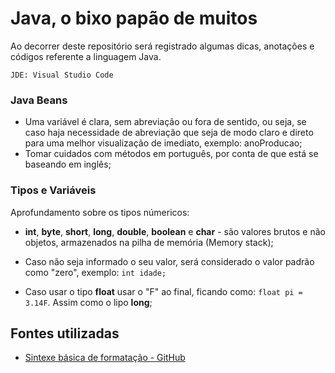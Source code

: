 # Java, o bixo papão de muitos

Ao decorrer deste repositório será registrado algumas dicas, anotações e códigos referente a linguagem Java.
```
JDE: Visual Studio Code
```
### Java Beans

* Uma variável é clara, sem abreviação ou fora de sentido, ou seja, se caso haja necessidade de abreviação que seja de modo claro e direto para uma melhor visualização de imediato, exemplo: anoProducao;
* Tomar cuidados com métodos em português, por conta de que está se baseando em inglês;

### Tipos e Variáveis

Aprofundamento sobre os tipos númericos:

* **int**, **byte**, **short**, **long**, **double**, **boolean** e **char** - são valores brutos e não objetos, armazenados na pilha de memória (Memory stack);

* Caso não seja informado o seu valor, será considerado o valor padrão como "zero", exemplo: ```int idade;```

* Caso usar o tipo **float** usar o "F" ao final, ficando como: ```float pi = 3.14F```. Assim como o lipo **long**;



## Fontes utilizadas
* [Sintexe básica de formatação - GitHub](https://docs.github.com/pt/get-started/writing-on-github/getting-started-with-writing-and-formatting-on-github/basic-writing-and-formatting-syntax)